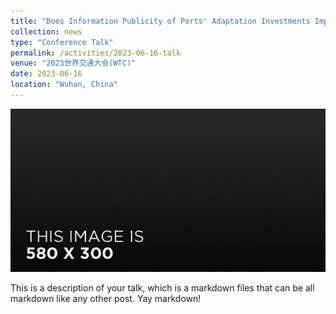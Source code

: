 ```yaml
---
title: "Does Information Publicity of Ports' Adaptation Investments Improve Welfare?"
collection: news
type: "Conference Talk"
permalink: /activities/2023-06-16-talk
venue: "2023世界交通大会(WTC)"
date: 2023-06-16
location: "Wuhan, China"
---
```


![image](../images/activities/580x300.jpg)

This is a description of your talk, which is a markdown files that can be all markdown like any other post. Yay markdown!
